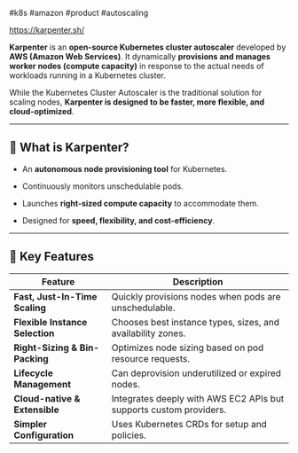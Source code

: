 #k8s #amazon #product #autoscaling 

https://karpenter.sh/

**Karpenter** is an **open-source Kubernetes cluster autoscaler** developed by **AWS (Amazon Web Services)**. It dynamically **provisions and manages worker nodes (compute capacity)** in response to the actual needs of workloads running in a Kubernetes cluster.

While the Kubernetes Cluster Autoscaler is the traditional solution for scaling nodes, **Karpenter is designed to be faster, more flexible, and cloud-optimized**.

---

## 🔹 What is Karpenter?

- An **autonomous node provisioning tool** for Kubernetes.
    
- Continuously monitors unschedulable pods.
    
- Launches **right-sized compute capacity** to accommodate them.
    
- Designed for **speed, flexibility, and cost-efficiency**.
    

---

## 🔹 Key Features

| Feature                         | Description                                                        |
| ------------------------------- | ------------------------------------------------------------------ |
| **Fast, Just-In-Time Scaling**  | Quickly provisions nodes when pods are unschedulable.              |
| **Flexible Instance Selection** | Chooses best instance types, sizes, and availability zones.        |
| **Right-Sizing & Bin-Packing**  | Optimizes node sizing based on pod resource requests.              |
| **Lifecycle Management**        | Can deprovision underutilized or expired nodes.                    |
| **Cloud-native & Extensible**   | Integrates deeply with AWS EC2 APIs but supports custom providers. |
| **Simpler Configuration**       | Uses Kubernetes CRDs for setup and policies.                       |